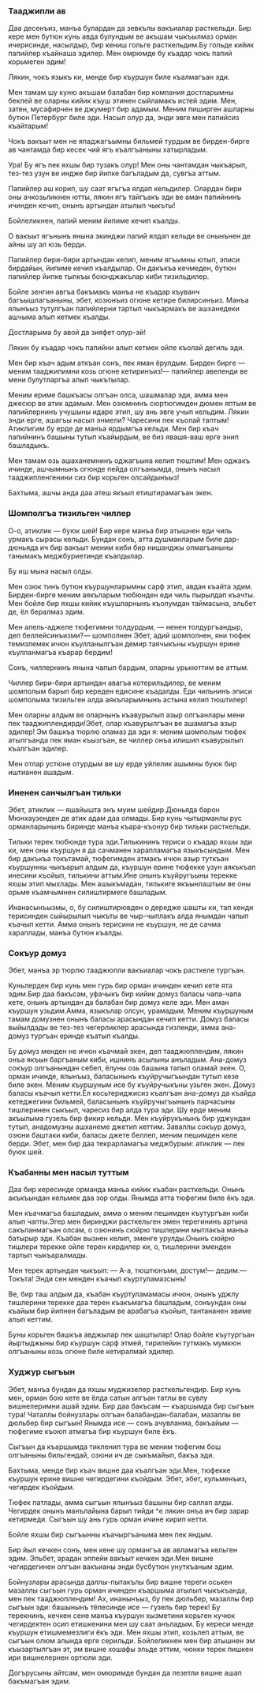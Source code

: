 ### Тааджипли ав

Даа десенъиз, манъа булардан да зевкълы вакъиалар расткельди.
Бир кере мен бутюн кунь авда булундым ве акъшам чыкъылмаз орман ичерисинде, насылдыр, бир кениш гольге расткельдим.Бу гольде кийик папийлер къайнаша эдилер.
Мен омрюмде бу къадар чокъ папий корьмеген эдим!

Лякин, чокъ языкъ ки, менде бир къуршун биле къалмагъан эди.

Мен тамам шу куню акъшам балабан бир компания достларымны беклей ве оларны кийик къуш этинен сыйламакъ истей эдим.
Мен, затен, мусафирчен ве джумерт бир адамым.
Меним пиширген ашларны бутюн Петербург биле эди.
Насыл олур да, энди эвге мен папийсиз къайтарым!

Чокъ вакъыт мен не япаджагъымны бильмей турдым ве бирден-бирге ав чантамда бир кесек чий ягъ къалгъаныны хатырладым.

Ура!
Бу ягъ пек яхшы бир тузакъ олур!
Мен оны чантамдан чыкъарып, тез-тез узун ве индже бир йипке багъладым да, сувгъа аттым.

Папийлер аш корип, шу саат ягъгъа ялдап кельдилер.
Олардан бири оны ачкозьликнен ютты, лякин ягъ тайгъакъ эди ве аман папийнинъ ичинден кечип, онынъ артындан атылып чыкъты!

Бойлеликнен, папий меним йипиме кечип къалды.

О вакъыт ягънынъ янына экинджи папий ялдап кельди ве онынънен де айны шу ал юзь берди.

Папийлер бири-бири артындан келип, меним ягъымны ютып, эписи бирдайын, йипиме кечип къалдылар.
Он дакъкъа кечмеден, бутюн папийлер йипке тыпкъы боюнджакълар киби тизильдилер.

Бойле зенгин авгъа бакъмакъ манъа не къадар къуванч багъышлагъаныны, эбет, козюнъиз огюне кетире билирсинъиз.
Манъа ялынъыз тутулгъан папийлерни тартып чыкъармакъ ве ашханедеки ашчыма алып кетмек къалды.

Достларыма бу авой да зияфет олур-эй!

Лякин бу къадар чокъ папийни алып кетмек ойле къолай дегиль эди.

Мен бир къач адым аткъан сонъ, пек яман ёрулдым.
Бирден бирге — меним тааджипимни козь огюне кетиринъиз!— папийлер авеленди ве мени булутларгъа алып чыкътылар.

Меним ериме башкъасы олгъан олса, шашмалар эди, амма мен джесюр ве атик адамым.
Мен озюмнинъ сюртюгимден дюмен яптым ве папийлернинъ учушыны идаре этип, шу ань эвге учып кельдим.
Лякин энди ерге, ашагъы насыл энмели?
Чаресини пек къолай таптым!
Атиклигим бу ерде де манъа ярдымгъа кельди.
Мен бир къач папийнинъ башыны тутып къайырдым, ве биз явашя-ваш ерге энип башладыкъ.

Мен тамам озь ашаханемнинъ оджагъына келип тюштим!
Мен оджакъ ичинде, ашчымнынъ огюнде пейда олгъанымда, онынъ насыл тааджипленгенини сиз бир корьген олсайдынъыз!

Бахтыма, ашчы анда даа атеш якъып етиштирамагъан экен.

### Шомполгъа тизильген чиллер

О-о, атиклик — буюк шей!
Бир кере манъа бир атышнен еди чиль урмакъ сырасы кельди.
Бундан сонъ, атта душманларым биле дар-дюньяда ич бир вакъыт меним киби бир нишанджы олмагъаныны танымакъ меджбуриетинде къалдылар.

Бу иш мына насыл олды.

Мен озюк тинъ бутюн къуршунларымны сарф этип, авдан къайта эдим.
Бирден-бирге меним аякъларым тюбюнден еди чиль пырылдап къачты.
Мен бойле бир яхшы кийик къушларнынъ къолумдан таймасына, эльбет де, ёл бералмаз эдим.

Мен алель-аджеле тюфегимни толдурдым, — ненен толдургъандыр, деп беллейсинъизми?— шомполнен
Эбет, адий шомполнен, яни тюфек темизлемек ичюн къулланылгъан демир таячыкъны къуршун ерине къулланмагъа къарар бердим!

Сонъ, чиллернинъ янына чапып бардым, оларны урькюттим ве аттым.

Чиллер бири-бири артындан авагъа котерильдилер, ве меним шомполым барып бир кереден едисине къадалды.
Еди чильнинъ эписи шомполыма тизильген алда аякъларымнынъ астына келип тюштилер!

Мен оларны алдым ве оларнынъ къавурылып азыр олгъанлары мени пек тааджиплендирди!Эбет, олар къавурылгъан ве ашамагъа азыр эдилер!
Эм башкъа тюрлю оламаз да эди я: меним шомполым тюфек атылгъанда пек яман къызгъан, ве чиллер онъа илишип къавурылып къалгъан эдилер.

Мен отлар устюне отурдым ве шу ерде уйлелик ашымны буюк бир иштианен ашадым.

### Иненен санчылгъан тильки

Эбет, атиклик — яшайышта энъ муим шейдир.Дюньяда барон Мюнхаузенден де атик адам даа олмады.
Бир кунь чытырманлы рус орманларынынъ биринде манъа къара-къонур бир тильки расткельди.

Тильки терек тюбюнде тура эди.Тилькининъ териси о къадар яхшы эди ки, мен оны къуршун я да сачманен харапламагъа языкъсындым.
Мен бир дакъкъа токътамай, тюфегимден атмакъ ичюн азыр туткъан къуршунны чыкъарып алдым да, къуршун ерине тюфекке узун аякъкъап инесини къойып, тилькини аттым.Ине онынъ къуйругъыны терекке яхшы этип мыхлады.
Мен ашыкъмадан, тилькиге якъынлаштым ве оны орьме къамчымнен силиштирмеге башладым.

Инанасынъызмы, о, бу силиштирювден о дередже шашты ки, тап кенди терисинден сыйырылып чыкъты ве чыр-чыплакъ алда янымдан чапып къачып кетти.
Амма онынъ терисини не къуршун, не де сачма хараплады, манъа бутюн къалды.

### Сокъур домуз

Эбет, манъа эр тюрлю тааджюпли вакъиалар чокъ расткеле тургъан.

Куньлерден бир кунь мен гурь бир орман ичинден кечип кете ята эдим.Бир даа бакъсам, уфачыкъ бир кийик домуз баласы чапа-чапа кете, онынъ артындан да балабан бир домуз келе эди.
Мен аман къуршун узьдим.Амма, языкълар олсун, урамадым.
Меним къуршуным тамам домузнен онынъ баласы арасындан кечип кетти.
Домуз баласы выйылдады ве тез-тез чегерликлер арасында гизленди, амма ана-домуз тургъан еринде къатып къалды.

Бу домуз менден не ичюн къачмай экен, деп тааджюплендим, лякин онъа якъын баргъаным киби, ишнинъ асылыны анъладым.
Ана-домуз сокъур олгъанындан себеп, ёлуны озь башына тапып оламай экен.
О, орман ичинде, ялынъыз, баласынынъ къуйручыгъындан тутып кезе биле экен.
Меним къуршуным исе бу къуйручыкъны узьген экен.
Домуз баласы къачып кетти.Ёл косьтериджисиз къалгъан ана-домуз да къайда кетеджегини бильмей, баласынынъ къуйручыгъынынъ парчасыны тишлеринен сыкъып, чаресиз бир алда тура эди.
Шу ерде меним акъылыма гузель бир фикир кельди.
Мен къуйрукънынъ бир уджундан тутып, анадомузны ашханеме джетип кеттим.
Заваллы сокъур домуз, озюни баштаки киби, баласы джете беллеп, меним пешимден келе берди.
Эбет, мен бир даа текрарламагъа меджбурым: атиклик — пек буюк шей.

### Къабанны мен насыл туттым

Даа бир кересинде орманда манъа кийик къабан расткельди.
Онынъ акъкъындан кельмек даа зор олды.
Янымда атта тюфегим биле ёкъ эди.

Мен къачмагъа башладым, амма о меним пешимден къутургъан киби алып чапты.Эгер мен биринджи расткельген эмен терегининъ артына сакъланмагъан олсам, о озюнинъ сюйрю тишлерини мытлакъа манъа батырыр эди.
Къабан вызнен келип, эменге урулды.Онынъ сюйрю тишлери терекке ойле терен кирдилер ки, о, тишлерини эменден тартып чыкъаралмады.

Мен терек артындан чыкъып: — А-а, тюштюнъми, достум!— дедим.— Токъта!
Энди сен менден къачып къуртуламазсынъ!

Ве, бир таш алдым да, къабан къуртуламамасы ичюн, онынъ уджлу тишлерини терекке даа терен къакъмагъа башладым, сонъундан оны къайым бир йипнен багъладым ве арабагъа къойып, тантананен эвиме алып кеттим.

Буны корьген башкъа авджылар пек шаштылар!
Олар бойле къутургъан йыртыджыны бир къуршун сарф этмей, тирилейин тутмакъ мумкюн олгъаныны козь огюне биле кетиралмай эдилер.

### Худжур сыгъын

Эбет, манъа бундан да яхшы муджизелер расткельгендир.
Бир кунь мен, орман бою кете ве ёлда сатын алгъан татлы ве сувлу вишнелеримни ашай эдим.
Бир даа бакъсам — къаршымда бир сыгъын тура!
Чаталлы бойнузлары олгъан балабандан-балабан, мазаллы ве дюльбер бир сыгъын!
Янымда исе — сонъ ачувланма, бакъайым — тюфегиме къоюп атмагъа бир къуршун биле ёкъ.

Сыгъын да къаршымда тикленип тура ве меним тюфегим бош олгъаныны бильгендай, озюни ич де сыкъмайып, бакъа эди.

Бахтыма, менде бир къач вишне даа къалгъан эди.Мен, тюфекке къуршун ерине вишне чегирдегини къойдым.
Эбет, эбет, кульменъиз, чегирдек къойдым.

Тюфек патлады, амма сыгъын ялынъыз башыны бир саллап алды.
Чегирдек онынъ манълайына барып тийди ^е лякин онъа ич бир зарар кетирмеди.
Сыгъын шу ань гурь орман ичине кирип кетти.

Бойле яхшы бир сыгъынны къачыргъаныма мен пек яндым.

Бир йыл кечкен сонъ, мен кене шу ормангъа ав авламагъа кельген эдим.
Эльбет, арадан эппейи вакъыт кечкен эди.Мен вишне чегирдегинен олгъан вакъианы энди бусбутюн унуткъаным эдим.

Бойнузлары арасында даллы-пытакълы бир вишне тереги оськен мазаллы сыгъын гурь орман ичинден къаршыма атылып чыкъкъанда, мен пек тааджюплендим!
Ах, инанынъыз, бу пек дюльбер, мазаллы бир сыгъын эди: башынынъ тёпесинде исе — гузель бир терек!
Бу терекнинъ, кечкен сене манъа къуршун хызметини корьген кучюк чегирдектен осип етишкенини мен шу саат анъладым.
Бу кереси менде къуршун етишмемезлиги ёкъ эди.
Мен яхшы этип, козьлеп аттым, ве сыгъын олюм алында ерге серильди.
Бойлеликнен мен бир атышнен эм къызартылгъан эт, эм вишне хошафы эльде эттим, чюнки терек пишкен ири вишнелернен ортюли эди.

Догърусыны айтсам, мен омюримде бундан да лезетли вишне ашап бакъмагъан эдим.
